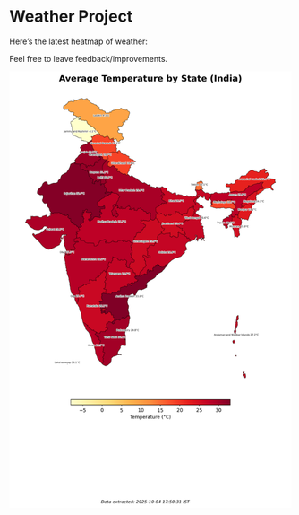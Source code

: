 # Weather Project

Here’s the latest heatmap of weather:

Feel free to leave feedback/improvements.

![India Heatmap](docs/assets/india_heatmap.png?v=E11111)
